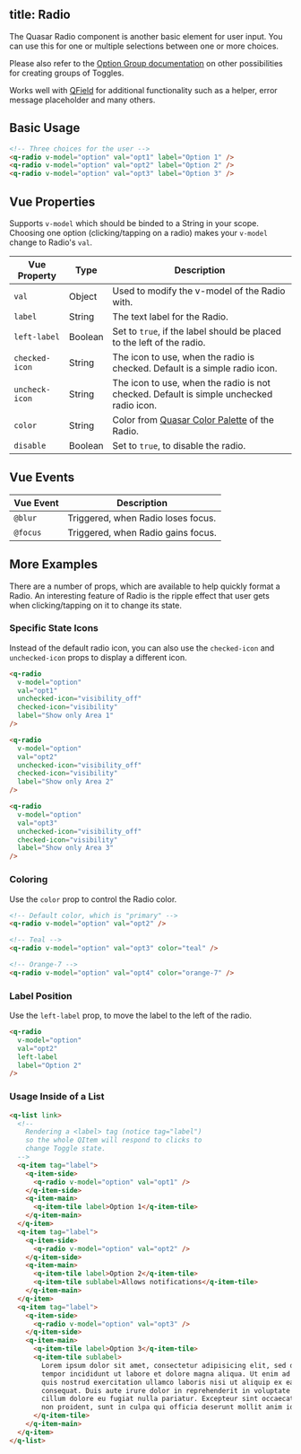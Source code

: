 title: Radio
---
The Quasar Radio component is another basic element for user input. You can use this for one or multiple selections between one or more choices.
<input type="hidden" data-fullpage-demo="forms/radio">

Please also refer to the [Option Group documentation](/components/option-group.html) on other possibilities for creating groups of Toggles.

Works well with [QField](/components/field.html) for additional functionality such as a helper, error message placeholder and many others.

## Basic Usage

``` html
<!-- Three choices for the user -->
<q-radio v-model="option" val="opt1" label="Option 1" />
<q-radio v-model="option" val="opt2" label="Option 2" />
<q-radio v-model="option" val="opt3" label="Option 3" />
```

## Vue Properties
Supports `v-model` which should be binded to a String in your scope. Choosing one option (clicking/tapping on a radio) makes your `v-model` change to Radio's `val`.

| Vue Property | Type | Description |
| --- | --- | --- |
| `val` | Object  | Used to modify the v-model of the Radio with. |
| `label` | String | The text label for the Radio. |
| `left-label` | Boolean | Set to `true`, if the label should be placed to the left of the radio. |
| `checked-icon` | String | The icon to use, when the radio is checked. Default is a simple radio icon. |
| `uncheck-icon` | String | The icon to use, when the radio is not checked. Default is simple unchecked radio icon. |
| `color` | String | Color from [Quasar Color Palette](/components/color-palette.html) of the Radio. |
| `disable` | Boolean | Set to `true`, to disable the radio. |

## Vue Events
| Vue Event | Description |
| --- | --- |
| `@blur` | Triggered, when Radio loses focus. |
| `@focus` | Triggered, when Radio gains focus. |

## More Examples
There are a number of props, which are available to help quickly format a Radio. An interesting feature of Radio is the ripple effect that user gets when clicking/tapping on it to change its state.

### Specific State Icons
Instead of the default radio icon, you can also use the `checked-icon` and `unchecked-icon` props to display a different icon.

```html
<q-radio
  v-model="option"
  val="opt1"
  unchecked-icon="visibility_off"
  checked-icon="visibility"
  label="Show only Area 1"
/>

<q-radio
  v-model="option"
  val="opt2"
  unchecked-icon="visibility_off"
  checked-icon="visibility"
  label="Show only Area 2"
/>

<q-radio
  v-model="option"
  val="opt3"
  unchecked-icon="visibility_off"
  checked-icon="visibility"
  label="Show only Area 3"
/>
```

### Coloring
Use the `color` prop to control the Radio color.

``` html
<!-- Default color, which is "primary" -->
<q-radio v-model="option" val="opt2" />

<!-- Teal -->
<q-radio v-model="option" val="opt3" color="teal" />

<!-- Orange-7 -->
<q-radio v-model="option" val="opt4" color="orange-7" />
```

### Label Position
Use the `left-label` prop, to move the label to the left of the radio.

```html
<q-radio
  v-model="option"
  val="opt2"
  left-label
  label="Option 2"
/>
```

### Usage Inside of a List

``` html
<q-list link>
  <!--
    Rendering a <label> tag (notice tag="label")
    so the whole QItem will respond to clicks to
    change Toggle state.
  -->
  <q-item tag="label">
    <q-item-side>
      <q-radio v-model="option" val="opt1" />
    </q-item-side>
    <q-item-main>
      <q-item-tile label>Option 1</q-item-tile>
    </q-item-main>
  </q-item>
  <q-item tag="label">
    <q-item-side>
      <q-radio v-model="option" val="opt2" />
    </q-item-side>
    <q-item-main>
      <q-item-tile label>Option 2</q-item-tile>
      <q-item-tile sublabel>Allows notifications</q-item-tile>
    </q-item-main>
  </q-item>
  <q-item tag="label">
    <q-item-side>
      <q-radio v-model="option" val="opt3" />
    </q-item-side>
    <q-item-main>
      <q-item-tile label>Option 3</q-item-tile>
      <q-item-tile sublabel>
        Lorem ipsum dolor sit amet, consectetur adipisicing elit, sed do eiusmod
        tempor incididunt ut labore et dolore magna aliqua. Ut enim ad minim veniam,
        quis nostrud exercitation ullamco laboris nisi ut aliquip ex ea commodo
        consequat. Duis aute irure dolor in reprehenderit in voluptate velit esse
        cillum dolore eu fugiat nulla pariatur. Excepteur sint occaecat cupidatat
        non proident, sunt in culpa qui officia deserunt mollit anim id est laborum.
      </q-item-tile>
    </q-item-main>
  </q-item>
</q-list>
```
